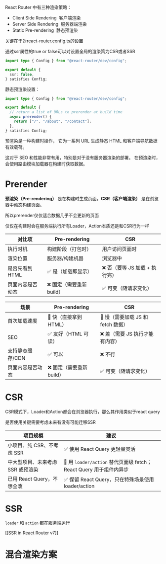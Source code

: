 
React Router 中有三种渲染策略：

- Client Side Rendering  客户端渲染
- Server Side Rendering  服务器端渲染
- Static Pre-rendering  静态预渲染

关键在于对react-router.config.ts的设置

通过ssr属性的true or false可以对设置全局的渲染策为CSR或者SSR

```ts
import type { Config } from "@react-router/dev/config";

export default {
  ssr: false,
} satisfies Config;

```


静态预渲染设置：

```ts
import type { Config } from "@react-router/dev/config";

export default {
  // return a list of URLs to prerender at build time
  async prerender() {
    return ["/", "/about", "/contact"];
  },
} satisfies Config;

```

预渲染是一种构建时操作，
它为一系列 URL 生成静态 HTML 和客户端导航数据有效载荷。

这对于 SEO 和性能非常有用，特别是对于没有服务器渲染的部署。
在预渲染时，会使用路由模块加载器在构建时获取数据。

# Prerender

**预渲染（Pre-rendering）** 是在构建时生成页面，**CSR（客户端渲染）** 是在浏览器中动态构建页面。

所以prerender仅仅适合数据几乎不会更新的页面

仅仅在构建时会在服务端执行所有Loader，Action本质还是和CSR行为一样

| 对比项        | Pre-rendering    | CSR                 |
| ---------- | ---------------- | ------------------- |
| 执行时机       | 构建阶段（打包时）        | 用户访问页面时             |
| 渲染位置       | 服务器/构建机器         | 浏览器中                |
| 是否先看到 HTML | ✅ 是（加载即显示）       | ❌ 否（要等 JS 加载 + 执行完） |
| 页面内容是否动态   | ❌ 固定（需要重新 build） | ✅ 可变（随请求变化）         |

| 场景         | Pre-rendering    | CSR                      |
| ---------- | ---------------- | ------------------------ |
| 首次加载速度     | 🚀 快（直接拿到 HTML）  | 🐢 慢（需要加载 JS 和 fetch 数据） |
| SEO        | ✅ 友好（HTML 可读）    | ❌ 差（需要 JS 执行才能有内容）       |
| 支持静态缓存/CDN | ✅ 可以             | ❌ 不行                     |
| 页面内容是否动态   | ❌ 固定（需要重新 build） | ✅ 可变（随请求变化）              |

# CSR

CSR模式下，Loader和Action都会在浏览器执行，那么其作用类似于react query

是否使用关键需要考虑未来有没有可能迁移SSR

| 项目规模                | 建议                                                   |
| ------------------- | ---------------------------------------------------- |
| 小项目、纯 CSR、不考虑 SSR   | ✅ 使用 React Query 更轻量灵活                               |
| 中大型项目、未来考虑 SSR 或预渲染 | 🔁 用 `loader/action` 替代页面级 fetch；React Query 用于组件内异步 |
| 已用 React Query，不想全改 | ✅ 保留 React Query，只在特殊场景使用 loader/action              |

# SSR

`loader` 和 `action` 都在服务端运行

[[SSR in React Router v7]]

# 混合渲染方案

